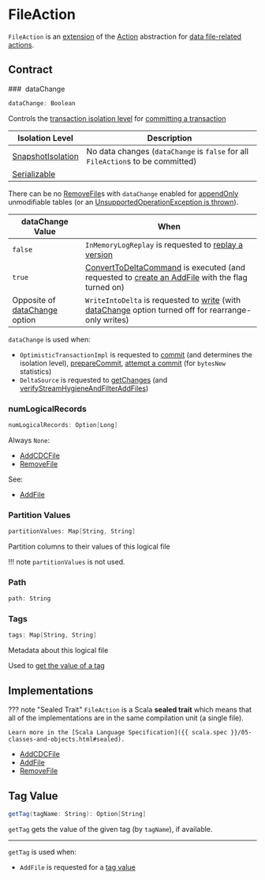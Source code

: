 # FileAction

`FileAction` is an [extension](#contract) of the [Action](Action.md) abstraction for [data file-related actions](#implementations).

## Contract

### <span id="dataChange"> dataChange

```scala
dataChange: Boolean
```

Controls the [transaction isolation level](IsolationLevel.md) for [committing a transaction](OptimisticTransactionImpl.md#commit)

Isolation Level | Description
----------------|---------
 [SnapshotIsolation](IsolationLevel.md#SnapshotIsolation) | No data changes (`dataChange` is `false` for all `FileAction`s to be committed)
 [Serializable](IsolationLevel.md#Serializable) | &nbsp;

There can be no [RemoveFile](RemoveFile.md)s with `dataChange` enabled for [appendOnly](DeltaConfigs.md#appendOnly) unmodifiable tables (or an [UnsupportedOperationException is thrown](DeltaLog.md#assertRemovable)).

dataChange Value | When
-----------------|---------
 `false` | `InMemoryLogReplay` is requested to [replay a version](InMemoryLogReplay.md#append)
 `true` | [ConvertToDeltaCommand](commands/convert/ConvertToDeltaCommand.md) is executed (and requested to [create an AddFile](commands/convert/ConvertToDeltaCommand.md#createAddFile) with the flag turned on)
 Opposite of [dataChange](options.md#dataChange) option | `WriteIntoDelta` is requested to [write](commands/WriteIntoDelta.md#write) (with [dataChange](options.md#dataChange) option turned off for rearrange-only writes)

`dataChange` is used when:

* `OptimisticTransactionImpl` is requested to [commit](OptimisticTransactionImpl.md#commit) (and determines the isolation level), [prepareCommit](OptimisticTransactionImpl.md#prepareCommit), [attempt a commit](OptimisticTransactionImpl.md#doCommit) (for `bytesNew` statistics)
* `DeltaSource` is requested to [getChanges](DeltaSource.md#getChanges) (and [verifyStreamHygieneAndFilterAddFiles](DeltaSource.md#verifyStreamHygieneAndFilterAddFiles))

### <span id="numLogicalRecords"> numLogicalRecords

```scala
numLogicalRecords: Option[Long]
```

Always `None`:

* [AddCDCFile](AddCDCFile.md#numLogicalRecords)
* [RemoveFile](RemoveFile.md#numLogicalRecords)

See:

* [AddFile](AddFile.md#numLogicalRecords)

### <span id="partitionValues"> Partition Values

```scala
partitionValues: Map[String, String]
```

Partition columns to their values of this logical file

!!! note
    `partitionValues` is not used.

### Path

```scala
path: String
```

### Tags

```scala
tags: Map[String, String]
```

Metadata about this logical file

Used to [get the value of a tag](#getTag)

## Implementations

??? note "Sealed Trait"
    `FileAction` is a Scala **sealed trait** which means that all of the implementations are in the same compilation unit (a single file).

    Learn more in the [Scala Language Specification]({{ scala.spec }}/05-classes-and-objects.html#sealed).

* [AddCDCFile](AddCDCFile.md)
* [AddFile](AddFile.md)
* [RemoveFile](RemoveFile.md)

## <span id="getTag"> Tag Value

```scala
getTag(tagName: String): Option[String]
```

`getTag` gets the value of the given tag (by `tagName`), if available.

---

`getTag` is used when:

* `AddFile` is requested for a [tag value](AddFile.md#tag)

